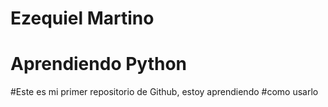 # Ezequiel Martino
# Aprendiendo Python
#Este es mi primer repositorio de Github, estoy aprendiendo
#como usarlo